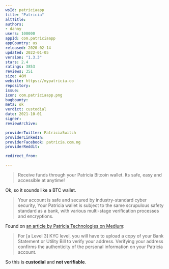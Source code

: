 ```yaml
---
wsId: patriciaapp
title: "Patricia"
altTitle: 
authors:
- danny
users: 100000
appId: com.patriciaapp
appCountry: us
released: 2020-02-14
updated: 2022-01-05
version: "1.3.3"
stars: 2.4
ratings: 3853
reviews: 351
size: 48M
website: https://mypatricia.co
repository: 
issue: 
icon: com.patriciaapp.png
bugbounty: 
meta: ok
verdict: custodial
date: 2021-10-01
signer: 
reviewArchive:

providerTwitter: PatriciaSwitch
providerLinkedIn: 
providerFacebook: patricia.com.ng
providerReddit: 

redirect_from:

---
```


> Receive funds through your Patricia Bitcoin wallet. Its safe, easy and accessible at anytime!

Ok, so it sounds like a BTC wallet.

> Your account is safe and secured by industry-standard cyber security, Your Patricia wallet is subject to the same scrupulous safety standard as a bank, with various multi-stage verification processes and encryptions.

Found on [an article by Patricia Technologies on Medium](https://patriciatechnologies.medium.com/why-kyc-is-necessary-on-patricia-18ec6a538da3):

> For [a Level 3] KYC level, you will have to upload a copy of your Bank Statement or Utility Bill to verify your address. Verifying your address confirms the authenticity of the personal information on your Patricia account.

So this is **custodial** and **not verifiable**.
